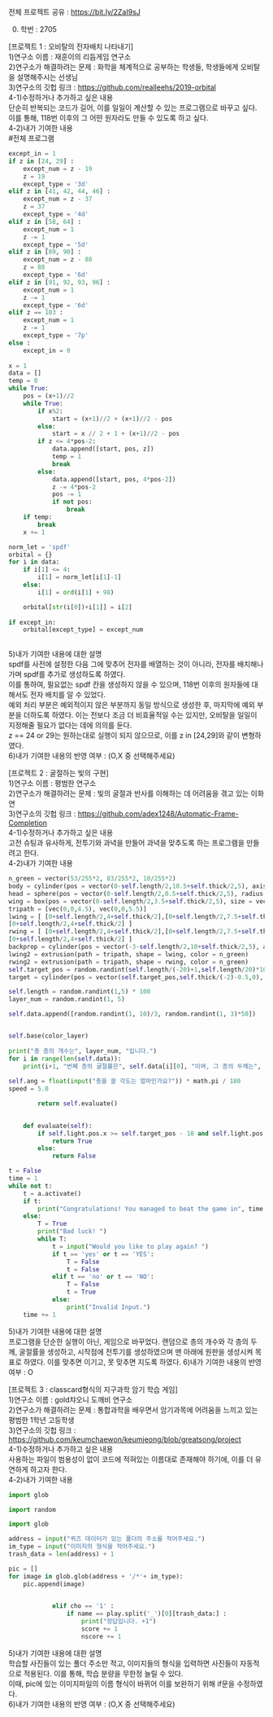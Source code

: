 전체 프로젝트 공유 : https://bit.ly/2ZaI9sJ  
  
0. 학번 : 2705  
  
[프로젝트 1 : 오비탈의 전자배치 나타내기]  
1)연구소 이름 : 재훈이의 리듬게임 연구소  
2)연구소가 해결하려는 문제 : 화학을 체계적으로 공부하는 학생들, 학생들에게 오비탈을 설명해주시는 선생님  
3)연구소의 깃헙 링크 : https://github.com/realleehs/2019-orbital  
4-1)수정하거나 추가하고 싶은 내용  
단순히 반복되는 코드가 길어, 이를 일일이 계산할 수 있는 프로그램으로 바꾸고 싶다. 이를 통해, 118번 이후의 그 어떤 원자라도 만들 수 있도록 하고 싶다.  
4-2)내가 기여한 내용  
#전체 프로그램  
```python
except_in = 1
if z in [24, 29] :
    except_num = z - 19
    z = 19
    except_type = '3d'
elif z in [41, 42, 44, 46] :
    except_num = z - 37
    z = 37
    except_type = '4d'
elif z in [58, 64] :
    except_num = 1
    z -= 1
    except_type = '5d'
elif z in [89, 90] :
    except_num = z - 88
    z = 88
    except_type = '6d'
elif z in [91, 92, 93, 96] :
    except_num = 1
    z -= 1
    except_type = '6d'
elif z == 103 :
    except_num = 1
    z -= 1
    except_type = '7p'
else :
    except_in = 0
    
x = 1
data = []
temp = 0
while True:
    pos = (x+1)//2
    while True:
        if x%2:
            start = (x+1)//2 + (x+1)//2 - pos
        else:
            start = x // 2 + 1 + (x+1)//2 - pos
        if z <= 4*pos-2:
            data.append([start, pos, z])
            temp = 1
            break
        else:
            data.append([start, pos, 4*pos-2])
            z -= 4*pos-2
            pos -= 1
            if not pos:
                break
    if temp:
        break
    x += 1

norm_let = 'spdf'
orbital = {}
for i in data:
    if i[1] <= 4:
        i[1] = norm_let[i[1]-1]
    else:
        i[1] = ord(i[1] + 98)

    orbital[str(i[0])+i[1]] = i[2]
    
if except_in:
    orbital[except_type] = except_num
    
```
5)내가 기여한 내용에 대한 설명  
spdf를 사전에 설정한 다음 그에 맞추어 전자를 배열하는 것이 아니라, 전자를 배치해나가며 spdf를 추가로 생성하도록 하였다.  
이를 통하여, 필요없는 spdf 칸을 생성하지 않을 수 있으며, 118번 이후의 원자들에 대해서도 전자 배치를 알 수 있었다.  
예외 처리 부분은 예외적이지 않은 부분까지 동일 방식으로 생성한 후, 마지막에 예외 부분을 더하도록 하였다. 이는 전보다 조금 더 비효율적일 수는 있지만, 
오비탈을 일일이 지정해줄 필요가 없다는 데에 의의를 둔다.  
z == 24 or 29는 원하는대로 실행이 되지 않으므로, 이를 z in [24,29]와 같이 변형하였다.  
6)내가 기여한 내용의 반영 여부 : (O,X 중 선택해주세요)  
  
  
[프로젝트 2 : 굴절하는 빛의 구현]  
1)연구소 이름 : 평범한 연구소  
2)연구소가 해결하려는 문제 : 빛의 굴절과 반사를 이해하는 데 어려움을 겪고 있는 이화연  
3)연구소의 깃헙 링크 : https://github.com/adex1248/Automatic-Frame-Completion  
4-1)수정하거나 추가하고 싶은 내용  
고전 슈팅과 유사하게, 전투기와 과녁을 만들어 과녁을 맞추도록 하는 프로그램을 만들려고 한다.  
4-2)내가 기여한 내용  

```python
n_green = vector(53/255*2, 83/255*2, 10/255*2)
body = cylinder(pos = vector(0-self.length/2,10.5+self.thick/2,5), axis = vector(0, -10, 0), color = n_green)
head = sphere(pos = vector(0-self.length/2,0.5+self.thick/2,5), radius = 1, color = n_green)
wing = box(pos = vector(0-self.length/2,3.5+self.thick/2,5), size = vector(12,1,1), color = n_green)
tripath = [vec(0,0,4.5), vec(0,0,5.5)]
lwing = [ [0+self.length/2,4+self.thick/2],[0+self.length/2,7.5+self.thick/2],[6+self.length/2,4+self.thick/2],\
[0+self.length/2,4+self.thick/2] ]
rwing = [ [0+self.length/2,4+self.thick/2],[0+self.length/2,7.5+self.thick/2],[-6+self.length/2,4+self.thick/2],\
[0+self.length/2,4+self.thick/2] ]
backprop = cylinder(pos = vector(-3-self.length/2,10+self.thick/2,5), axis = vector(6,0,0), radius = 0.5, color = n_green)
lwing2 = extrusion(path = tripath, shape = lwing, color = n_green)
rwing2 = extrusion(path = tripath, shape = rwing, color = n_green)        
self.target_pos = random.randint(self.length/(-20)+1,self.length/20)*10
target = cylinder(pos = vector(self.target_pos,self.thick/(-2)-0.5,0), axis = vector(0, -1, 0), radius = 10)
```
```python
self.length = random.randint(1,5) * 100
layer_num = random.randint(1, 5)
```
```python
self.data.append([random.randint(1, 10)/3, random.randint(1, 3)*50])
```
```python

self.base(color_layer)
                
print("총 층의 개수는", layer_num, "입니다.")
for i in range(len(self.data)):
    print(i+1, "번째 층의 굴절률은", self.data[i][0], "이며, 그 층의 두께는", self.data[i][1], "입니다.")
            
self.ang = float(input("총을 쏠 각도는 얼마인가요?")) * math.pi / 180
speed = 5.0
```
```python
        return self.evaluate()

  
    def evaluate(self):
        if self.light.pos.x >= self.target_pos - 10 and self.light.pos.x <= self.target_pos + 10 :
            return True
        else:
            return False
```
```python
t = False
time = 1
while not t:
    t = a.activate()
    if t:
        print("Congratulations! You managed to beat the game in", time, "times!")
    else:
        T = True
        print("Bad luck! ")
        while T:
            t = input("Would you like to play again? ")
            if t == 'yes' or t == 'YES':
                T = False
                t = False
            elif t == 'no' or t == 'NO':
                T = False
                t = True
            else:
                print("Invalid Input.")
    time += 1
```
5)내가 기여한 내용에 대한 설명  
프로그램을 단순한 실행이 아닌, 게임으로 바꾸었다. 랜덤으로 층의 개수와 각 층의 두께, 굴절률을 생성하고, 시작점에 전투기를 생성하였으며 맨 아래에 원판을 생성시켜 목표로 하였다. 이를 맞추면 이기고, 못 맞추면 지도록 하였다.
6)내가 기여한 내용의 반영 여부 : O  
  
  
[프로젝트 3 : classcard형식의 지구과학 암기 학습 게임]  
1)연구소 이름 : gold챠오니 도깨비 연구소  
2)연구소가 해결하려는 문제 : 통합과학을 배우면서 암기과목에 어려움을 느끼고 있는 평범한 1학년 고등학생  
3)연구소의 깃헙 링크 : https://github.com/keumchaewon/keumjeong/blob/greatsong/project  
4-1)수정하거나 추가하고 싶은 내용  
사용하는 파일이 범용성이 없이 코드에 적혀있는 이름대로 존재해야 하기에, 이를 더 유연하게 하고자 한다.  
4-2)내가 기여한 내용  
```python
import glob

import random

import glob

address = input("퀴즈 데이터가 있는 폴더의 주소를 적어주세요.")
im_type = input("이미지의 형식을 적어주세요.")
trash_data = len(address) + 1

pic = []
for image in glob.glob(address + '/*'+ im_type):
    pic.append(image)
    
```
```python
            elif cho == '1' :
                if name == play.split('_')[0][trash_data:] :
                    print("정답입니다. +1")
                    score += 1
                    nscore += 1
```
5)내가 기여한 내용에 대한 설명  
학습할 사진들이 있는 폴더 주소만 적고, 이미지들의 형식을 입력하면 사진들이 자동적으로 적용된다. 이를 통해, 학습 분량을 무한정 늘릴 수 있다.  
이때, pic에 있는 이미지파일의 이름 형식이 바뀌어 이를 보완하기 위해 if문을 수정하였다.  
6)내가 기여한 내용의 반영 여부 : (O,X 중 선택해주세요)  
